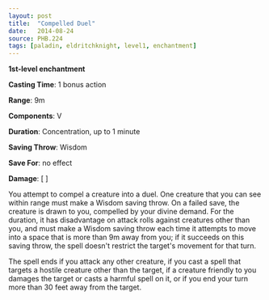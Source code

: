 ```yaml
---
layout: post
title:  "Compelled Duel"
date:   2014-08-24
source: PHB.224
tags: [paladin, eldritchknight, level1, enchantment]
---
```


**1st-level enchantment**

**Casting Time**: 1 bonus action

**Range**: 9m

**Components**: V

**Duration**: Concentration, up to 1 minute

**Saving Throw**: Wisdom

**Save For**: no effect

**Damage**: [ ]

You attempt to compel a creature into a duel. One creature that you can see within range must make a Wisdom saving throw. On a failed save, the creature is drawn to you, compelled by your divine demand. For the duration, it has disadvantage on attack rolls against creatures other than you, and must make a Wisdom saving throw each time it attempts to move into a space that is more than 9m away from you; if it succeeds on this saving throw, the spell doesn't restrict the target's movement for that turn.

The spell ends if you attack any other creature, if you cast a spell that targets a hostile creature other than the target, if a creature friendly to you damages the target or casts a harmful spell on it, or if you end your turn more than 30 feet away from the target.